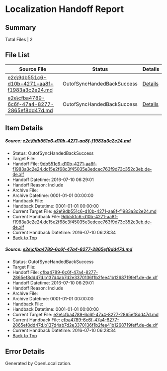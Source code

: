 # <a name='report-top'></a> Localization Handoff Report

## Summary
 Total Files | 2

## File List
 Source File | Status | Details 
 ----------- | ------ | ------- 
 [e2e\9db551c6-d10b-4271-aa8f-f1983a3c2e24.md](https://github.com/OpenLocalizationTestOrg/oltest/blob/fe47174f48947bc2201b52ff8ae91dfb051d5004/e2e/9db551c6-d10b-4271-aa8f-f1983a3c2e24.md) | OutofSyncHandedBackSuccess | [Details](#5ee2cedb0aa6b3bfb3ebd1d1af76c902e20efb263)
 [e2e\cfba4789-6c6f-47a4-8277-2865ef8dd47d.md](https://github.com/OpenLocalizationTestOrg/oltest/blob/fe47174f48947bc2201b52ff8ae91dfb051d5004/e2e/cfba4789-6c6f-47a4-8277-2865ef8dd47d.md) | OutofSyncHandedBackSuccess | [Details](#31a702b33fea0286b09ce3eb59da3834f530ea834)

## Item Details
##### <a name='5ee2cedb0aa6b3bfb3ebd1d1af76c902e20efb263'></a> Source: [e2e\9db551c6-d10b-4271-aa8f-f1983a3c2e24.md](https://github.com/OpenLocalizationTestOrg/oltest/blob/fe47174f48947bc2201b52ff8ae91dfb051d5004/e2e/9db551c6-d10b-4271-aa8f-f1983a3c2e24.md)
* Status: OutofSyncHandedBackSuccess
* Target File: 
* Handoff File: [9db551c6-d10b-4271-aa8f-f1983a3c2e24.dc15e2f68c3f45035e3edcec763f9d73c352c3eb.de-de.xlf](https://github.com/OpenLocalizationTestOrg/olhandoff-e2e/blob/c72c85ea8c28e55e80bf9447ad2d9990f482feb8/ol-handoff/OpenLocalizationTestOrg/oltest-dede-fly/ci/ht/9db551c6-d10b-4271-aa8f-f1983a3c2e24.dc15e2f68c3f45035e3edcec763f9d73c352c3eb.de-de.xlf)
* Handoff Datetime: 2016-07-10 06:29:01
* Handoff Reason: Include
* Archive File: 
* Archive Datetime: 0001-01-01 00:00:00
* Handback File: 
* Handback Datetime: 0001-01-01 00:00:00
* Current Target File: [e2e\9db551c6-d10b-4271-aa8f-f1983a3c2e24.md](https://github.com/OpenLocalizationTestOrg/oltest-dede-fly/blob/22674a2c1b0a8328f4b8619bb0c03e4034c1a4aa/e2e/9db551c6-d10b-4271-aa8f-f1983a3c2e24.md)
* Current Handback File: [9db551c6-d10b-4271-aa8f-f1983a3c2e24.dc15e2f68c3f45035e3edcec763f9d73c352c3eb.de-de.xlf](https://github.com/OpenLocalizationTestOrg/olhandback-e2e/blob/c03f645b512e0dc093b3c68bc02f1fbf8e1806ad/ol-handback/OpenLocalizationTestOrg/oltest-dede-fly/ci/ht/9db551c6-d10b-4271-aa8f-f1983a3c2e24.dc15e2f68c3f45035e3edcec763f9d73c352c3eb.de-de.xlf)
* Current Handback Datetime: 2016-07-10 06:28:34
* [Back to Top](#report-top)

##### <a name='31a702b33fea0286b09ce3eb59da3834f530ea834'></a> Source: [e2e\cfba4789-6c6f-47a4-8277-2865ef8dd47d.md](https://github.com/OpenLocalizationTestOrg/oltest/blob/fe47174f48947bc2201b52ff8ae91dfb051d5004/e2e/cfba4789-6c6f-47a4-8277-2865ef8dd47d.md)
* Status: OutofSyncHandedBackSuccess
* Target File: 
* Handoff File: [cfba4789-6c6f-47a4-8277-2865ef8dd47d.b137d4ab7d2e3370136f1b2fee41b1268719feff.de-de.xlf](https://github.com/OpenLocalizationTestOrg/olhandoff-e2e/blob/c72c85ea8c28e55e80bf9447ad2d9990f482feb8/ol-handoff/OpenLocalizationTestOrg/oltest-dede-fly/ci/ht/cfba4789-6c6f-47a4-8277-2865ef8dd47d.b137d4ab7d2e3370136f1b2fee41b1268719feff.de-de.xlf)
* Handoff Datetime: 2016-07-10 06:29:01
* Handoff Reason: Include
* Archive File: 
* Archive Datetime: 0001-01-01 00:00:00
* Handback File: 
* Handback Datetime: 0001-01-01 00:00:00
* Current Target File: [e2e\cfba4789-6c6f-47a4-8277-2865ef8dd47d.md](https://github.com/OpenLocalizationTestOrg/oltest-dede-fly/blob/22674a2c1b0a8328f4b8619bb0c03e4034c1a4aa/e2e/cfba4789-6c6f-47a4-8277-2865ef8dd47d.md)
* Current Handback File: [cfba4789-6c6f-47a4-8277-2865ef8dd47d.b137d4ab7d2e3370136f1b2fee41b1268719feff.de-de.xlf](https://github.com/OpenLocalizationTestOrg/olhandback-e2e/blob/c03f645b512e0dc093b3c68bc02f1fbf8e1806ad/ol-handback/OpenLocalizationTestOrg/oltest-dede-fly/ci/ht/cfba4789-6c6f-47a4-8277-2865ef8dd47d.b137d4ab7d2e3370136f1b2fee41b1268719feff.de-de.xlf)
* Current Handback Datetime: 2016-07-10 06:28:34
* [Back to Top](#report-top)


## Error Details

Generated by OpenLocalization.
